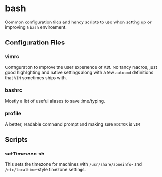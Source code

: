 # bash

Common configuration files and handy scripts to use when setting up or improving a `bash` environment.

## Configuration Files

### vimrc

Configuration to improve the user experience of `VIM`. No fancy macros, just good highlighting and native settings along with a few `autocmd` definitions that `VIM` sometimes ships with.

### bashrc

Mostly a list of useful aliases to save time/typing.

### profile

A better, readable command prompt and making sure `EDITOR` is `VIM`

## Scripts

### setTimezone.sh

This sets the timezone for machines with `/usr/share/zoneinfo`- and `/etc/localtime`-style timezone settings.
